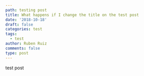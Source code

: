 ```yaml
---
path: testing post
title: What happens if I change the title on the test post
date: '2018-10-18'
draft: false
categories: test
tags:
  - test
author: Ruben Ruiz
comments: false
type: post
---
```

test post
